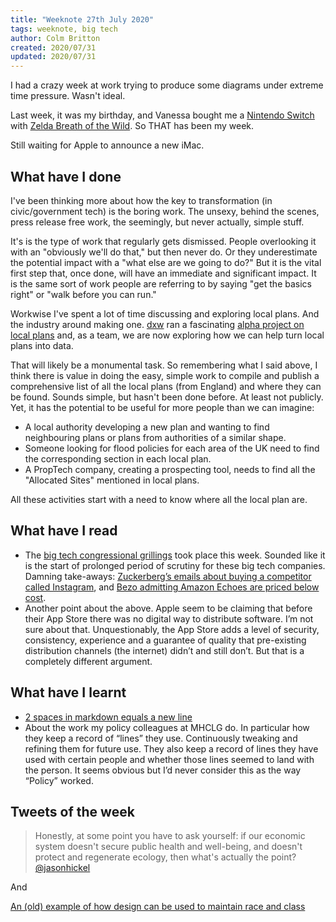```yaml
---
title: "Weeknote 27th July 2020"
tags: weeknote, big tech
author: Colm Britton
created: 2020/07/31
updated: 2020/07/31
---
```


I had a crazy week at work trying to produce some diagrams under extreme time pressure. Wasn't ideal.

Last week, it was my birthday, and Vanessa bought me a [Nintendo Switch](https://amzn.to/33XOs97) with [Zelda Breath of the Wild](https://amzn.to/31PyXgS). So THAT has been my week.

Still waiting for Apple to announce a new iMac.

## What have I done

I've been thinking more about how the key to transformation (in civic/government tech) is the boring work. The unsexy, behind the scenes, press release free work, the seemingly, but never actually, simple stuff.

It's is the type of work that regularly gets dismissed. People overlooking it with an "obviously we'll do that," but then never do. Or they underestimate the potential impact with a "what else are we going to do?" 
But it is the vital first step that, once done, will have an immediate and significant impact. It is the same sort of work people are referring to by saying "get the basics right" or "walk before you can run."

Workwise I've spent a lot of time discussing and exploring local plans. And the industry around making one. [dxw](https://www.dxw.com/) ran a fascinating [alpha project on local plans](https://docs.google.com/presentation/d/e/2PACX-1vRQAXERMxFtnHperwzobOKVbOofG5SXwurb31AJZzOx5c7k1ObsBinNBuZ9uc1Ifw/pub?start=false&loop=false&delayms=3000&slide=id.p1) and, as a team, we are now exploring how we can help turn local plans into data.

That will likely be a monumental task. So remembering what I said above, I think there is value in doing the easy, simple work to compile and publish a comprehensive list of all the local plans (from England) and where they can be found. Sounds simple, but hasn't been done before. At least not publicly. Yet, it has the potential to be useful for more people than we can imagine:

* A local authority developing a new plan and wanting to find neighbouring plans or plans from authorities of a similar shape.
* Someone looking for flood policies for each area of the UK need to find the corresponding section in each local plan.
* A PropTech company, creating a prospecting tool, needs to find all the "Allocated Sites" mentioned in local plans.

All these activities start with a need to know where all the local plan are.

## What have I read

* The [big tech congressional grillings](https://www.theguardian.com/commentisfree/2020/jul/30/big-tech-congressional-hearings-winners-losers) took place this week. Sounded like it is the start of prolonged period of scrutiny for these big tech companies. Damning take-aways: [Zuckerberg’s emails about buying a competitor called Instagram](https://www.theverge.com/2020/7/29/21345723/facebook-instagram-documents-emails-mark-zuckerberg-kevin-systrom-hearing), and [Bezo admitting Amazon Echoes are priced below cost](https://www.theguardian.com/commentisfree/2020/jul/30/congress-forced-silicon-valley-to-answer-for-its-misdeeds-it-was-a-glorious-sight).
* Another point about the above. Apple seem to be claiming that before their App Store there was no digital way to distribute software. I’m not sure about that. Unquestionably, the App Store adds a level of security, consistency, experience and a guarantee of quality that pre-existing distribution channels (the internet) didn’t and still don’t. But that is a completely different argument.


## What have I learnt

* [2 spaces in markdown equals a new line](https://stackoverflow.com/questions/33191744/how-to-add-new-line-in-markdown-presentation/33191810)
* About the work my policy colleagues at MHCLG do. In particular how they keep a record of “lines” they use. Continuously tweaking and refining them for future use. They also keep a record of lines they have used with certain people and whether those lines seemed to land with the person. It seems obvious but I’d never consider this as the way “Policy” worked.

## Tweets of the week

> Honestly, at some point you have to ask yourself: if our economic system doesn't secure public health and well-being, and doesn't protect and regenerate ecology, then what's actually the point?  
[@jasonhickel](https://twitter.com/jasonhickel/status/1288788776911876096)

And

[An (old) example of how design can be used to maintain race and class](https://twitter.com/JasonThorne_RPP/status/1289898326268112896)

